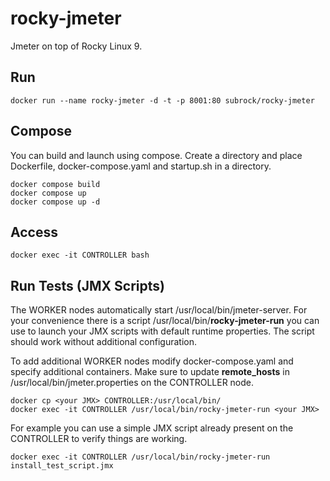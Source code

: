 # rocky-jmeter
Jmeter on top of Rocky Linux 9.

## Run
```
docker run --name rocky-jmeter -d -t -p 8001:80 subrock/rocky-jmeter
```

## Compose
You can build and launch using compose. Create a directory and place Dockerfile, docker-compose.yaml and startup.sh in a directory.
```
docker compose build
docker compose up
docker compose up -d
```
## Access
```
docker exec -it CONTROLLER bash
```
## Run Tests (JMX Scripts)
The WORKER nodes automatically start /usr/local/bin/jmeter-server. For your convenience there is a script /usr/local/bin/**rocky-jmeter-run** you can use to launch your JMX scripts with default runtime properties. The script should work without additional configuration. 

To add additional WORKER nodes modify docker-compose.yaml and specify additional containers. Make sure to update **remote_hosts** in /usr/local/bin/jmeter.properties on the CONTROLLER node. 
```
docker cp <your JMX> CONTROLLER:/usr/local/bin/
docker exec -it CONTROLLER /usr/local/bin/rocky-jmeter-run <your JMX>
```
For example you can use a simple JMX script already present on the CONTROLLER to verify things are working. 
```
docker exec -it CONTROLLER /usr/local/bin/rocky-jmeter-run install_test_script.jmx
```

